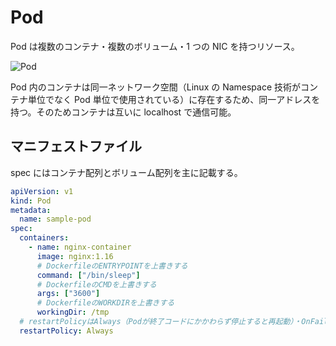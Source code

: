 # Pod

Pod は複数のコンテナ・複数のボリューム・1 つの NIC を持つリソース。

![Pod](../../image/Pod.png)

Pod 内のコンテナは同一ネットワーク空間（Linux の Namespace 技術がコンテナ単位でなく Pod 単位で使用されている）に存在するため、同一アドレスを持つ。そのためコンテナは互いに localhost で通信可能。

## マニフェストファイル

spec にはコンテナ配列とボリューム配列を主に記載する。

```sample-pod.yaml
apiVersion: v1
kind: Pod
metadata:
  name: sample-pod
spec:
  containers:
    - name: nginx-container
      image: nginx:1.16
      # DockerfileのENTRYPOINTを上書きする
      command: ["/bin/sleep"]
      # DockerfileのCMDを上書きする
      args: ["3600"]
      # DockerfileのWORKDIRを上書きする
      workingDir: /tmp
  # restartPolicyはAlways（Podが終了コードにかかわらず停止すると再起動）・OnFailure（Podが終了コード0以外で終了すると再起動）・Never（Podが停止しても再起動しない）から選択
  restartPolicy: Always
```
